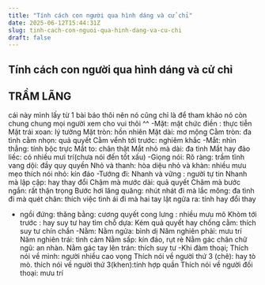 ```yaml
---
title: "Tính cách con người qua hình dáng và cử chỉ"
date: 2025-06-12T15:44:31Z
slug: tinh-cach-con-nguoi-qua-hinh-dang-va-cu-chi
draft: false
---
```


## Tính cách con người qua hình dáng và cử chỉ

## TRẦM LÃNG

cái này mình lấy từ 1 bài báo thôi nên nó cũng chỉ là để tham khảo nó còn chung chung mọi người xem cho vui thôi ^^
-Mặt:
 mặt chức điền : thực tiễn
Mặt trái xoan: lý tưởng
Mặt tròn: hồn nhiên
Mặt dài: mơ mộng
Cằm tròn: đa tình
cằm nhọn: quả quyết
Cằm vểnh tới trước: nghiêm khắc
-Mắt:
nhìn thẳng: tính bộc trực
Mắt to: chân thật
Mắt nhỏ mà dài: đa tình
Mắt hay đảo liếc: có nhiều mưi trí(chưa nói đến tốt xấu)
-Giọng nói:
Rõ ràng: trầm tĩnh
vang dội: đầy quy quyền
Nhỏ và thanh: hòa diệu
nhỏ và khàn: nhiều mưu mẹo
thích nói nhỏ: kín đáo
-Tướng đi:
Nhanh và vững : người tự tin
Nhanh mà lập cập: hay thay đổi
Chậm mà mước dài: quả quyết
Châm mà bước ngắn: rất thận trọng
Bước hơi lăng quăng: nhút nhát
đi mà lắc mông: đa tình
đi mà quét chân: thích việc tình ái
đi mà hai tay lật ngửa ra: tính hay đổi thay
- ngồi đứng: 
thăng bằng: cương quyết
cong lưng : nhiều mưu mô
Khòm tới trước : hay suy tư
hay tìm chỗ dựa: Kém quả quyết
hay chống cằm: thích suy tư chín chắn
-Nằm: 
Nằm ngửa: bình dị
Năm nghiên phải: mưu trí
Năm nghiên trái: tình cảm
Nằm sấp: kín đáo, rụt rè
Nằm gác chân chữ ngũ: an nhàn.
Nằm gác tay lên trán: thích suy tư
-Khi đàm thoại;
Thích nói về mình: người nhiều cao vọng
Thích nói về người thứ 3 (chê): hay tò mò.
thích nói về người thứ 3(khen):tính hợp quần
Thích nói về người đối thoại: mưu trí